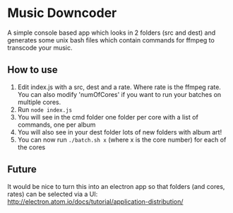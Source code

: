 # Music Downcoder

A simple console based app which looks in 2 folders (src and dest) and generates some unix bash files which contain commands for ffmpeg to transcode your music.

## How to use

1. Edit index.js with a src, dest and a rate. Where rate is the ffmpeg rate. You can also modify 'numOfCores' if you want to run your batches on multiple cores.
2. Run `node index.js`
3. You will see in the cmd folder one folder per core with a list of commands, one per album
4. You will also see in your dest folder lots of new folders with album art!
5. You can now run `./batch.sh x` (where x is the core number) for each of the cores

## Future

It would be nice to turn this into an electron app so that folders (and cores, rates) can be selected via a UI: http://electron.atom.io/docs/tutorial/application-distribution/
